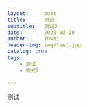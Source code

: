 ```yaml
---
layout:     post
title:      测试
subtitle:   测试3
date:       2020-03-20
author:     Yuwei
header-img: img/test.jpg
catalog: true
tags:
    - 测试
    - 侧式2

---
```

测试

```
